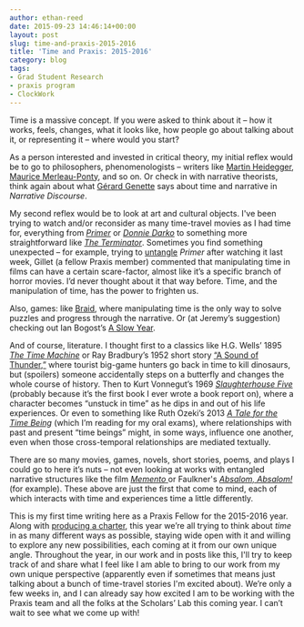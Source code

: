 ```yaml
---
author: ethan-reed
date: 2015-09-23 14:46:14+00:00
layout: post
slug: time-and-praxis-2015-2016
title: 'Time and Praxis: 2015-2016'
category: blog
tags:
- Grad Student Research
- praxis program
- ClockWork
---
```


Time is a massive concept. If you were asked to think about it – how it works, feels, changes, what it looks like, how people go about talking about it, or representing it – where would you start?

As a person interested and invested in critical theory, my initial reflex would be to go to philosophers, phenomenologists – writers like [Martin Heidegger](http://plato.stanford.edu/entries/heidegger/#TemTem), [Maurice Merleau-Ponty](http://plato.stanford.edu/entries/merleau-ponty/), and so on. Or check in with narrative theorists, think again about what [Gérard Genette](https://en.wikipedia.org/wiki/G%C3%A9rard_Genette#Order) says about time and narrative in _Narrative Discourse_.

My second reflex would be to look at art and cultural objects. I've been trying to watch and/or reconsider as many time-travel movies as I had time for, everything from _[Primer](https://www.youtube.com/watch?v=4CC60HJvZRE)_ or _[Donnie Darko](https://www.youtube.com/watch?v=8wqVHjK2bQs)_ to something more straightforward like _[The Terminator](https://www.youtube.com/watch?v=c4Jo8QoOTQ4)_. Sometimes you find something unexpected – for example, trying to [untangle](https://xkcd.com/657/) _Primer_ after watching it last week, Gillet (a fellow Praxis member) commented that manipulating time in films can have a certain scare-factor, almost like it’s a specific branch of horror movies. I’d never thought about it that way before. Time, and the manipulation of time, has the power to frighten us.

Also, games: like [Braid](http://braid-game.com/), where manipulating time is the only way to solve puzzles and progress through the narrative. Or (at Jeremy’s suggestion) checking out Ian Bogost’s [A Slow Year](http://bogost.com/games/aslowyear/).

And of course, literature. I thought first to a classics like H.G. Wells’ 1895 _[The Time Machine](https://en.wikipedia.org/wiki/The_Time_Machine)_ or Ray Bradbury’s 1952 short story [“A Sound of Thunder,”](https://en.wikipedia.org/wiki/A_Sound_of_Thunder) where tourist big-game hunters go back in time to kill dinosaurs, but (spoilers) someone accidentally steps on a butterfly and changes the whole course of history. Then to Kurt Vonnegut’s 1969 [_Slaughterhouse Five_](https://en.wikipedia.org/wiki/Slaughterhouse-Five) (probably because it’s the first book I ever wrote a book report on), where a character becomes “unstuck in time” as he dips in and out of his life experiences. Or even to something like Ruth Ozeki’s 2013 _[A Tale for the Time Being](http://www.ruthozeki.com/writing-film/a-tale-for-the-time-being/)_ (which I’m reading for my oral exams), where relationships with past and present “time beings” might, in some ways, influence one another, even when those cross-temporal relationships are mediated textually.

There are so many movies, games, novels, short stories, poems, and plays I could go to here it’s nuts – not even looking at works with entangled narrative structures like the film [_Memento_ ](http://www.imdb.com/title/tt0209144/)or Faulkner's _[Absalom, Absalom!](https://en.wikipedia.org/wiki/Absalom,_Absalom!)_ (for example). These above are just the first that come to mind, each of which interacts with time and experiences time a little differently.

This is my first time writing here as a Praxis Fellow for the 2015-2016 year. Along with [producing a charter](http://praxis.scholarslab.org/charter/charter-2015-2016/), this year we’re all trying to think about _time_ in as many different ways as possible, staying wide open with it and willing to explore any new possibilities, each coming at it from our own unique angle. Throughout the year, in our work and in posts like this, I'll try to keep track of and share what I feel like I am able to bring to our work from my own unique perspective (apparently even if sometimes that means just talking about a bunch of time-travel stories I'm excited about). We’re only a few weeks in, and I can already say how excited I am to be working with the Praxis team and all the folks at the Scholars’ Lab this coming year. I can’t wait to see what we come up with!
